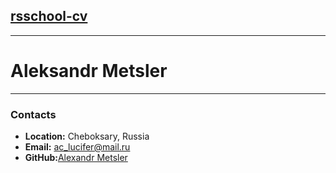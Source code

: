 ## [rsschool-cv](https://nickdeleted.github.io/rsschool-cv/)
---
# Aleksandr Metsler
---
### Contacts
* __Location:__ Cheboksary, Russia
* __Email:__ ac_lucifer@mail.ru
* __GitHub:__[Alexandr Metsler](https://github.com/nickdeleted)
